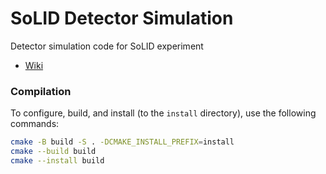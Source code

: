 SoLID Detector Simulation
=========================
Detector simulation code for SoLID experiment

- [Wiki](https://solid.jlab.org/wiki/index.php/Meeting_solid_software#Using_EIC_software_for_SoLID_on_ifarm)

### Compilation

To configure, build, and install (to the `install` directory), use the following commands:
```bash
cmake -B build -S . -DCMAKE_INSTALL_PREFIX=install
cmake --build build
cmake --install build
```
